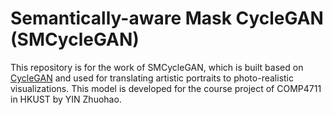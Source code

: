 # Semantically-aware Mask CycleGAN (SMCycleGAN)

This repository is for the work of SMCycleGAN, which is built based on [CycleGAN](https://github.com/junyanz/pytorch-CycleGAN-and-pix2pix) and used for translating artistic portraits to photo-realistic visualizations. This model is developed for the course project of COMP4711 in HKUST by YIN Zhuohao.
